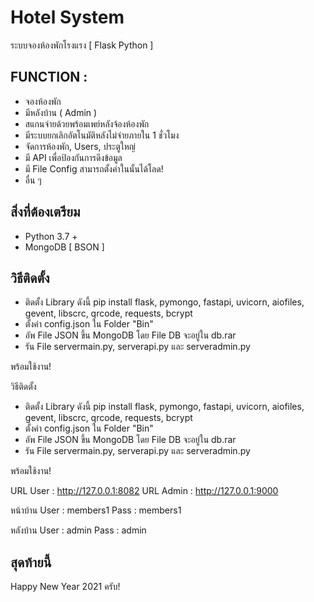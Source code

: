 # Hotel System

ระบบจองห้องพักโรงแรง [ Flask Python ]

## FUNCTION :
- จองห้องพัก
- มีหลังบ้าน ( Admin )
- สแกนจ่ายด้วยพร้อมเพย์หลังจ้องห้องพัก
- มีระบบยกเลิกอัตโนมัติหลังไม่จ่ายภายใน 1 ชั่วโมง
- จัดการห้องพัก, Users, ประตูใหญ่
- มี API เพื่อป้องกันการดึงข้อมูล
- มี  File Config สามารถตั้งค่าในนั้นได้โลด!
- อื่น ๆ 

## สิ่งที่ต้องเตรียม  
- Python 3.7 +
- MongoDB [ BSON ]

## วิธีติดตั้ง
- ติดตั้ง Library ดังนี้  pip install flask, pymongo, fastapi, uvicorn, aiofiles, gevent, libscrc, qrcode, requests, bcrypt
- ตั้งค่า config.json ใน Folder "Bin" 
- อัพ File JSON ขึ้น MongoDB โดย File DB จะอยู่ใน db.rar
- รัน File servermain.py, serverapi.py และ serveradmin.py

พร้อมใช้งาน!

วิธีติดตั้ง
- ติดตั้ง Library ดังนี้  pip install flask, pymongo, fastapi, uvicorn, aiofiles, gevent, libscrc, qrcode, requests, bcrypt
- ตั้งค่า config.json ใน Folder "Bin" 
- อัพ File JSON ขึ้น MongoDB โดย File DB จะอยู่ใน db.rar
- รัน File servermain.py, serverapi.py และ serveradmin.py

พร้อมใช้งาน!

URL User : http://127.0.0.1:8082
URL Admin : http://127.0.0.1:9000

หน้าบ้าน 
User : members1
Pass : members1

หลังบ้าน 
User : admin
Pass : admin

## สุดท้ายนี้
Happy New Year 2021 ครับ!
